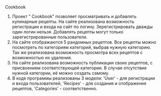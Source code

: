 Cookbook
1. Проект " Cookbook" позволяет просматривать и добавлять кулинарные рецепты. На сайте реализована возможность регистрации и входа на сайт по логину. Зерегистрировать дважды один логин нельзя. Добавлять рецепты могут только зарегистрированные пользователи.
2. На сайте отображаются 5 рандомных рецептов. Все рецепты можно посмотреть по категориям категорий, выбрав нужную категорию. Так же реализована возможность просмотра всех рецептов с возможностью их удаления.
3. На сайте реализована возможность публикации своих рецептов, с присвоением соответствующей категории. В случае отсутствия нужной категории, её можно создать самому.
4. В коде программы реализованы 3 модели: 'User' - для регистрации и входа пользователей, 'Recipes' - для создания и отображения рецептов, 'Categories' - соответственно.
